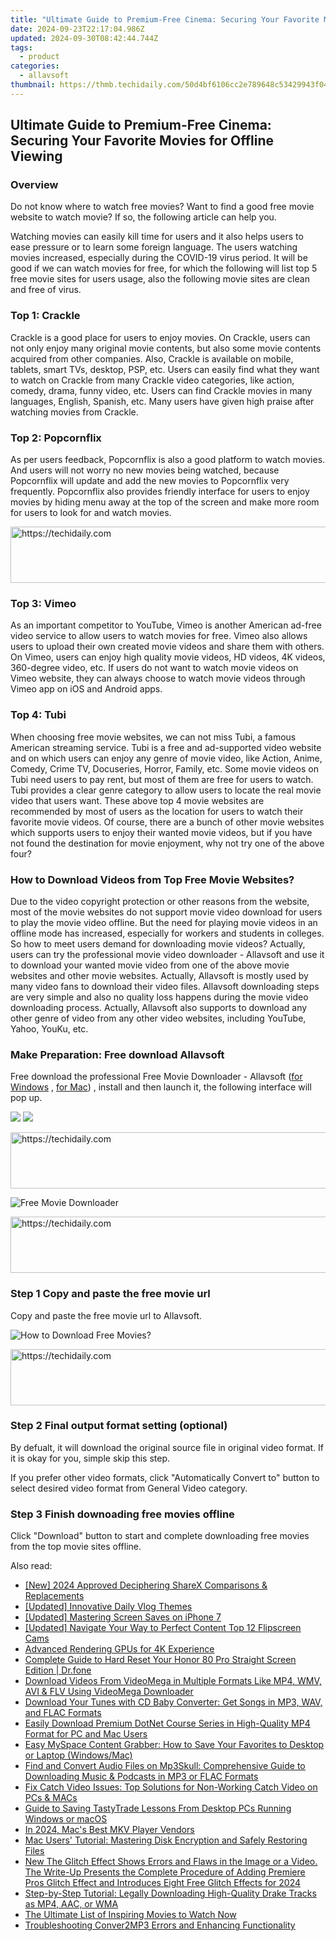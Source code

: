 ```yaml
---
title: "Ultimate Guide to Premium-Free Cinema: Securing Your Favorite Movies for Offline Viewing"
date: 2024-09-23T22:17:04.986Z
updated: 2024-09-30T08:42:44.744Z
tags:
  - product
categories:
  - allavsoft
thumbnail: https://thmb.techidaily.com/50d4bf6106cc2e789648c53429943f049229011e6f572fe9945c7d91985d72b7.jpg
---
```


## Ultimate Guide to Premium-Free Cinema: Securing Your Favorite Movies for Offline Viewing

### Overview

Do not know where to watch free movies? Want to find a good free movie website to watch movie? If so, the following article can help you.

Watching movies can easily kill time for users and it also helps users to ease pressure or to learn some foreign language. The users watching movies increased, especially during the COVID-19 virus period. It will be good if we can watch movies for free, for which the following will list top 5 free movie sites for users usage, also the following movie sites are clean and free of virus.

### Top 1: Crackle

Crackle is a good place for users to enjoy movies. On Crackle, users can not only enjoy many original movie contents, but also some movie contents acquired from other companies. Also, Crackle is available on mobile, tablets, smart TVs, desktop, PSP, etc. Users can easily find what they want to watch on Crackle from many Crackle video categories, like action, comedy, drama, funny video, etc. Users can find Crackle movies in many languages, English, Spanish, etc. Many users have given high praise after watching movies from Crackle.

### Top 2: Popcornflix

As per users feedback, Popcornflix is also a good platform to watch movies. And users will not worry no new movies being watched, because Popcornflix will update and add the new movies to Popcornflix very frequently. Popcornflix also provides friendly interface for users to enjoy movies by hiding menu away at the top of the screen and make more room for users to look for and watch movies.

<!-- affiliate ads begin -->
<a href="https://appsumo.8odi.net/c/5597632/2105883/7443" target="_top" id="2105883">
  <img src="//a.impactradius-go.com/display-ad/7443-2105883" border="0" alt="https://techidaily.com" width="728" height="90"/>
</a>
<img height="0" width="0" src="https://appsumo.8odi.net/i/5597632/2105883/7443" style="position:absolute;visibility:hidden;" border="0" />
<!-- affiliate ads end -->

### Top 3: Vimeo

As an important competitor to YouTube, Vimeo is another American ad-free video service to allow users to watch movies for free. Vimeo also allows users to upload their own created movie videos and share them with others. On Vimeo, users can enjoy high quality movie videos, HD videos, 4K videos, 360-degree video, etc. If users do not want to watch movie videos on Vimeo website, they can always choose to watch movie videos through Vimeo app on iOS and Android apps.

### Top 4: Tubi

When choosing free movie websites, we can not miss Tubi, a famous American streaming service. Tubi is a free and ad-supported video website and on which users can enjoy any genre of movie video, like Action, Anime, Comedy, Crime TV, Docuseries, Horror, Family, etc. Some movie videos on Tubi need users to pay rent, but most of them are free for users to watch. Tubi provides a clear genre category to allow users to locate the real movie video that users want. These above top 4 movie websites are recommended by most of users as the location for users to watch their favorite movie videos. Of course, there are a bunch of other movie websites which supports users to enjoy their wanted movie videos, but if you have not found the destination for movie enjoyment, why not try one of the above four?

### How to Download Videos from Top Free Movie Websites?

Due to the video copyright protection or other reasons from the website, most of the movie websites do not support movie video download for users to play the movie video offline. But the need for playing movie videos in an offline mode has increased, especially for workers and students in colleges. So how to meet users demand for downloading movie videos? Actually, users can try the professional movie video downloader - Allavsoft and use it to download your wanted movie video from one of the above movie websites and other movie websites. Actually, Allavsoft is mostly used by many video fans to download their video files. Allavsoft downloading steps are very simple and also no quality loss happens during the movie video downloading process. Actually, Allavsoft also supports to download any other genre of video from any other video websites, including YouTube, Yahoo, YouKu, etc.

### Make Preparation: Free download Allavsoft

Free download the professional Free Movie Downloader - Allavsoft ([for Windows](https://tools.techidaily.com/allavsoft/products/) , [for Mac](https://tools.techidaily.com/allavsoft/products/)) , install and then launch it, the following interface will pop up.

[![](https://www.allavsoft.com/how-to/../images/how-to/free-download-win.jpg)](https://tools.techidaily.com/allavsoft/products/) [![](https://www.allavsoft.com/how-to/../images/how-to/free-download-mac.jpg)](https://tools.techidaily.com/allavsoft/products/)

<!-- affiliate ads begin -->
<a href="https://aligracehair.sjv.io/c/5597632/2087253/19272" target="_top" id="2087253">
  <img src="//a.impactradius-go.com/display-ad/19272-2087253" border="0" alt="https://techidaily.com" width="728" height="90"/>
</a>
<img height="0" width="0" src="https://aligracehair.sjv.io/i/5597632/2087253/19272" style="position:absolute;visibility:hidden;" border="0" />
<!-- affiliate ads end -->

![Free Movie Downloader](https://www.allavsoft.com/how-to/../images/allavsoft/screen-shot-600.jpg)

<!-- affiliate ads begin -->
<a href="https://appsumo.8odi.net/c/5597632/2123734/7443" target="_top" id="2123734">
  <img src="//a.impactradius-go.com/display-ad/7443-2123734" border="0" alt="https://techidaily.com" width="728" height="90"/>
</a>
<img height="0" width="0" src="https://appsumo.8odi.net/i/5597632/2123734/7443" style="position:absolute;visibility:hidden;" border="0" />
<!-- affiliate ads end -->

### Step 1 Copy and paste the free movie url

Copy and paste the free movie url to Allavsoft.

![How to Download Free Movies?](https://www.allavsoft.com/how-to/../images/how-to/download-rtmp-video/download-rtmp-video.jpg)

<!-- affiliate ads begin -->
<a href="https://aligracehair.sjv.io/c/5597632/2006946/19272" target="_top" id="2006946">
  <img src="//a.impactradius-go.com/display-ad/19272-2006946" border="0" alt="https://techidaily.com" width="728" height="90"/>
</a>
<img height="0" width="0" src="https://aligracehair.sjv.io/i/5597632/2006946/19272" style="position:absolute;visibility:hidden;" border="0" />
<!-- affiliate ads end -->

### Step 2 Final output format setting (optional)

By defualt, it will download the original source file in original video format. If it is okay for you, simple skip this step.

If you prefer other video formats, click "Automatically Convert to" button to select desired video format from General Video category.

### Step 3 Finish downoading free movies offline

Click "Download" button to start and complete downloading free movies from the top movie sites offline.

<ins class="adsbygoogle"
     style="display:block"
     data-ad-format="autorelaxed"
     data-ad-client="ca-pub-7571918770474297"
     data-ad-slot="1223367746"></ins>

<ins class="adsbygoogle"
     style="display:block"
     data-ad-client="ca-pub-7571918770474297"
     data-ad-slot="8358498916"
     data-ad-format="auto"
     data-full-width-responsive="true"></ins>

<span class="atpl-alsoreadstyle">Also read:</span>
<div><ul>
<li><a href="https://screen-video-capture.techidaily.com/new-2024-approved-deciphering-sharex-comparisons-and-replacements/"><u>[New] 2024 Approved Deciphering ShareX Comparisons & Replacements</u></a></li>
<li><a href="https://youtube-webster.techidaily.com/ed-innovative-daily-vlog-themes/"><u>[Updated] Innovative Daily Vlog Themes</u></a></li>
<li><a href="https://screen-mirroring-recording.techidaily.com/updated-mastering-screen-saves-on-iphone-7/"><u>[Updated] Mastering Screen Saves on iPhone 7</u></a></li>
<li><a href="https://facebook-video-footage.techidaily.com/updated-navigate-your-way-to-perfect-content-top-12-flipscreen-cams/"><u>[Updated] Navigate Your Way to Perfect Content Top 12 Flipscreen Cams</u></a></li>
<li><a href="https://fox-friendly.techidaily.com/advanced-rendering-gpus-for-4k-experience/"><u>Advanced Rendering GPUs for 4K Experience</u></a></li>
<li><a href="https://techidaily.com/complete-guide-to-hard-reset-your-honor-80-pro-straight-screen-edition-drfone-by-drfone-reset-android-reset-android/"><u>Complete Guide to Hard Reset Your Honor 80 Pro Straight Screen Edition | Dr.fone</u></a></li>
<li><a href="https://fox-within.techidaily.com/download-videos-from-videomega-in-multiple-formats-like-mp4-wmv-avi-and-flv-using-videomega-downloader/"><u>Download Videos From VideoMega in Multiple Formats Like MP4, WMV, AVI & FLV Using VideoMega Downloader</u></a></li>
<li><a href="https://fox-within.techidaily.com/download-your-tunes-with-cd-baby-converter-get-songs-in-mp3-wav-and-flac-formats/"><u>Download Your Tunes with CD Baby Converter: Get Songs in MP3, WAV, and FLAC Formats</u></a></li>
<li><a href="https://fox-within.techidaily.com/easily-download-premium-dotnet-course-series-in-high-quality-mp4-format-for-pc-and-mac-users/"><u>Easily Download Premium DotNet Course Series in High-Quality MP4 Format for PC and Mac Users</u></a></li>
<li><a href="https://fox-within.techidaily.com/easy-myspace-content-grabber-how-to-save-your-favorites-to-desktop-or-laptop-windowsmac/"><u>Easy MySpace Content Grabber: How to Save Your Favorites to Desktop or Laptop (Windows/Mac)</u></a></li>
<li><a href="https://fox-within.techidaily.com/find-and-convert-audio-files-on-mp3skull-comprehensive-guide-to-downloading-music-and-podcasts-in-mp3-or-flac-formats/"><u>Find and Convert Audio Files on Mp3Skull: Comprehensive Guide to Downloading Music & Podcasts in MP3 or FLAC Formats</u></a></li>
<li><a href="https://fox-within.techidaily.com/fix-catch-video-issues-top-solutions-for-non-working-catch-video-on-pcs-and-macs/"><u>Fix Catch Video Issues: Top Solutions for Non-Working Catch Video on PCs & MACs</u></a></li>
<li><a href="https://fox-within.techidaily.com/guide-to-saving-tastytrade-lessons-from-desktop-pcs-running-windows-or-macos/"><u>Guide to Saving TastyTrade Lessons From Desktop PCs Running Windows or macOS</u></a></li>
<li><a href="https://extra-support.techidaily.com/in-2024-macs-best-mkv-player-vendors/"><u>In 2024, Mac's Best MKV Player Vendors</u></a></li>
<li><a href="https://data-safeguard.techidaily.com/mac-users-tutorial-mastering-disk-encryption-and-safely-restoring-files/"><u>Mac Users' Tutorial: Mastering Disk Encryption and Safely Restoring Files</u></a></li>
<li><a href="https://ai-video-editing.techidaily.com/1713964891082-new-the-glitch-effect-shows-errors-and-flaws-in-the-image-or-a-video-the-write-up-presents-the-complete-procedure-of-adding-premiere-pros-glitch-effect-and-/"><u>New The Glitch Effect Shows Errors and Flaws in the Image or a Video. The Write-Up Presents the Complete Procedure of Adding Premiere Pros Glitch Effect and Introduces Eight Free Glitch Effects for 2024</u></a></li>
<li><a href="https://fox-within.techidaily.com/step-by-step-tutorial-legally-downloading-high-quality-drake-tracks-as-mp4-aac-or-wma/"><u>Step-by-Step Tutorial: Legally Downloading High-Quality Drake Tracks as MP4, AAC, or WMA</u></a></li>
<li><a href="https://techtrends.techidaily.com/the-ultimate-list-of-inspiring-movies-to-watch-now/"><u>The Ultimate List of Inspiring Movies to Watch Now</u></a></li>
<li><a href="https://fox-within.techidaily.com/troubleshooting-conver2mp3-errors-and-enhancing-functionality/"><u>Troubleshooting Conver2MP3 Errors and Enhancing Functionality</u></a></li>
</ul></div>

